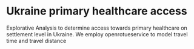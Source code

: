 # Ukraine primary healthcare access

Explorative Analysis to determine access towards primary healthcare on settlement level in Ukraine.
We employ openrotueservice to model travel time and travel distance
